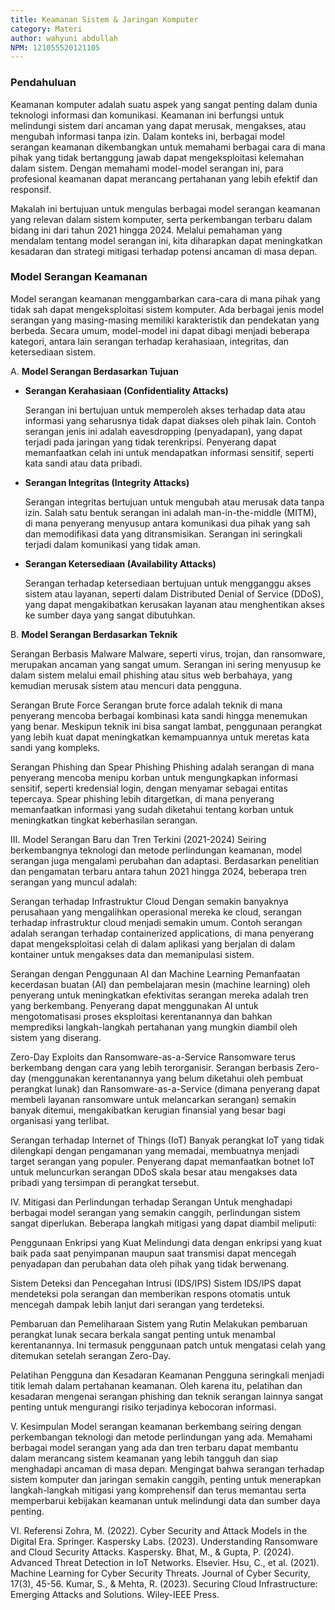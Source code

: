 ```yaml
---
title: Keamanan Sistem & Jaringan Komputer 
category: Materi
author: wahyuni abdullah
NPM: 121055520121105
---
```


### Pendahuluan

Keamanan komputer adalah suatu aspek yang sangat penting dalam dunia teknologi informasi dan komunikasi. Keamanan ini berfungsi untuk melindungi sistem dari ancaman yang dapat merusak, mengakses, atau mengubah informasi tanpa izin. Dalam konteks ini, berbagai model serangan keamanan dikembangkan untuk memahami berbagai cara di mana pihak yang tidak bertanggung jawab dapat mengeksploitasi kelemahan dalam sistem. Dengan memahami model-model serangan ini, para profesional keamanan dapat merancang pertahanan yang lebih efektif dan responsif.

Makalah ini bertujuan untuk mengulas berbagai model serangan keamanan yang relevan dalam sistem komputer, serta perkembangan terbaru dalam bidang ini dari tahun 2021 hingga 2024. Melalui pemahaman yang mendalam tentang model serangan ini, kita diharapkan dapat meningkatkan kesadaran dan strategi mitigasi terhadap potensi ancaman di masa depan.

### Model Serangan Keamanan

Model serangan keamanan menggambarkan cara-cara di mana pihak yang tidak sah dapat mengeksploitasi sistem komputer. Ada berbagai jenis model serangan yang masing-masing memiliki karakteristik dan pendekatan yang berbeda. Secara umum, model-model ini dapat dibagi menjadi beberapa kategori, antara lain serangan terhadap kerahasiaan, integritas, dan ketersediaan sistem.

A. **Model Serangan Berdasarkan Tujuan**

 - **Serangan Kerahasiaan (Confidentiality Attacks)**

   Serangan ini bertujuan untuk memperoleh akses terhadap data atau informasi yang seharusnya tidak dapat diakses oleh pihak lain. Contoh serangan jenis ini adalah eavesdropping (penyadapan), yang dapat terjadi pada jaringan yang tidak terenkripsi. Penyerang dapat memanfaatkan celah ini untuk mendapatkan informasi sensitif, seperti kata sandi atau data pribadi.

 - **Serangan Integritas (Integrity Attacks)**

   Serangan integritas bertujuan untuk mengubah atau merusak data tanpa izin. Salah satu bentuk serangan ini adalah man-in-the-middle (MITM), di mana penyerang menyusup antara komunikasi dua pihak yang sah dan memodifikasi data yang ditransmisikan. Serangan ini seringkali terjadi dalam komunikasi yang tidak aman.

- **Serangan Ketersediaan (Availability Attacks)**

  Serangan terhadap ketersediaan bertujuan untuk mengganggu akses sistem atau layanan, seperti dalam Distributed Denial of Service (DDoS), yang dapat mengakibatkan kerusakan layanan atau menghentikan akses ke sumber daya yang sangat dibutuhkan.

B. **Model Serangan Berdasarkan Teknik**

Serangan Berbasis Malware
Malware, seperti virus, trojan, dan ransomware, merupakan ancaman yang sangat umum. Serangan ini sering menyusup ke dalam sistem melalui email phishing atau situs web berbahaya, yang kemudian merusak sistem atau mencuri data pengguna.

Serangan Brute Force
Serangan brute force adalah teknik di mana penyerang mencoba berbagai kombinasi kata sandi hingga menemukan yang benar. Meskipun teknik ini bisa sangat lambat, penggunaan perangkat yang lebih kuat dapat meningkatkan kemampuannya untuk meretas kata sandi yang kompleks.

Serangan Phishing dan Spear Phishing
Phishing adalah serangan di mana penyerang mencoba menipu korban untuk mengungkapkan informasi sensitif, seperti kredensial login, dengan menyamar sebagai entitas tepercaya. Spear phishing lebih ditargetkan, di mana penyerang memanfaatkan informasi yang sudah diketahui tentang korban untuk meningkatkan tingkat keberhasilan serangan.

III. Model Serangan Baru dan Tren Terkini (2021-2024)
Seiring berkembangnya teknologi dan metode perlindungan keamanan, model serangan juga mengalami perubahan dan adaptasi. Berdasarkan penelitian dan pengamatan terbaru antara tahun 2021 hingga 2024, beberapa tren serangan yang muncul adalah:

Serangan terhadap Infrastruktur Cloud
Dengan semakin banyaknya perusahaan yang mengalihkan operasional mereka ke cloud, serangan terhadap infrastruktur cloud menjadi semakin umum. Contoh serangan adalah serangan terhadap containerized applications, di mana penyerang dapat mengeksploitasi celah di dalam aplikasi yang berjalan di dalam kontainer untuk mengakses data dan memanipulasi sistem.

Serangan dengan Penggunaan AI dan Machine Learning
Pemanfaatan kecerdasan buatan (AI) dan pembelajaran mesin (machine learning) oleh penyerang untuk meningkatkan efektivitas serangan mereka adalah tren yang berkembang. Penyerang dapat menggunakan AI untuk mengotomatisasi proses eksploitasi kerentanannya dan bahkan memprediksi langkah-langkah pertahanan yang mungkin diambil oleh sistem yang diserang.

Zero-Day Exploits dan Ransomware-as-a-Service
Ransomware terus berkembang dengan cara yang lebih terorganisir. Serangan berbasis Zero-day (menggunakan kerentanannya yang belum diketahui oleh pembuat perangkat lunak) dan Ransomware-as-a-Service (dimana penyerang dapat membeli layanan ransomware untuk melancarkan serangan) semakin banyak ditemui, mengakibatkan kerugian finansial yang besar bagi organisasi yang terlibat.

Serangan terhadap Internet of Things (IoT)
Banyak perangkat IoT yang tidak dilengkapi dengan pengamanan yang memadai, membuatnya menjadi target serangan yang populer. Penyerang dapat memanfaatkan botnet IoT untuk meluncurkan serangan DDoS skala besar atau mengakses data pribadi yang tersimpan di perangkat tersebut.

IV. Mitigasi dan Perlindungan terhadap Serangan
Untuk menghadapi berbagai model serangan yang semakin canggih, perlindungan sistem sangat diperlukan. Beberapa langkah mitigasi yang dapat diambil meliputi:

Penggunaan Enkripsi yang Kuat
Melindungi data dengan enkripsi yang kuat baik pada saat penyimpanan maupun saat transmisi dapat mencegah penyadapan dan perubahan data oleh pihak yang tidak berwenang.

Sistem Deteksi dan Pencegahan Intrusi (IDS/IPS)
Sistem IDS/IPS dapat mendeteksi pola serangan dan memberikan respons otomatis untuk mencegah dampak lebih lanjut dari serangan yang terdeteksi.

Pembaruan dan Pemeliharaan Sistem yang Rutin
Melakukan pembaruan perangkat lunak secara berkala sangat penting untuk menambal kerentanannya. Ini termasuk penggunaan patch untuk mengatasi celah yang ditemukan setelah serangan Zero-Day.

Pelatihan Pengguna dan Kesadaran Keamanan
Pengguna seringkali menjadi titik lemah dalam pertahanan keamanan. Oleh karena itu, pelatihan dan kesadaran mengenai serangan phishing dan teknik serangan lainnya sangat penting untuk mengurangi risiko terjadinya kebocoran informasi.

V. Kesimpulan
Model serangan keamanan berkembang seiring dengan perkembangan teknologi dan metode perlindungan yang ada. Memahami berbagai model serangan yang ada dan tren terbaru dapat membantu dalam merancang sistem keamanan yang lebih tangguh dan siap menghadapi ancaman di masa depan. Mengingat bahwa serangan terhadap sistem komputer dan jaringan semakin canggih, penting untuk menerapkan langkah-langkah mitigasi yang komprehensif dan terus memantau serta memperbarui kebijakan keamanan untuk melindungi data dan sumber daya penting.

VI. Referensi
Zohra, M. (2022). Cyber Security and Attack Models in the Digital Era. Springer.
Kaspersky Labs. (2023). Understanding Ransomware and Cloud Security Attacks. Kaspersky.
Bhat, M., & Gupta, P. (2024). Advanced Threat Detection in IoT Networks. Elsevier.
Hsu, C., et al. (2021). Machine Learning for Cyber Security Threats. Journal of Cyber Security, 17(3), 45-56.
Kumar, S., & Mehta, R. (2023). Securing Cloud Infrastructure: Emerging Attacks and Solutions. Wiley-IEEE Press.
